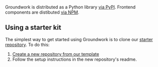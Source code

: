 Groundwork is distributed as a Python library [via PyPI](https://pypi.org/project/groundwork-django/). Frontend components are distibuted [via NPM](https://npmjs.org/package/groundwork-django).

## Using a starter kit

The simplest way to get started using Groundwork is to clone our [starter repository](https://github.com/commonknowledge/groundwork-starter-template). To do this:

1. [Create a new repository from our template](https://github.com/commonknowledge/groundwork-starter-template/generate)
2. Follow the setup instructions in the new repository's readme.
